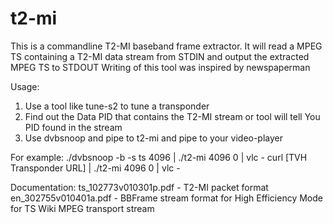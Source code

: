 # t2-mi
This is a commandline T2-MI baseband frame extractor.
It will read a MPEG TS containing a T2-MI data stream from STDIN and output the extracted MPEG TS to STDOUT
Writing of this tool was inspired by newspaperman

Usage: 
1) Use a tool like tune-s2 to tune a transponder
2) Find out the Data PID that contains the T2-MI stream or tool will tell You PID found in the stream
3) Use dvbsnoop and pipe to t2-mi and pipe to your video-player

For example:
./dvbsnoop -b -s ts 4096 | ./t2-mi 4096 0 | vlc -
curl [TVH Transponder URL] | ./t2-mi 4096 0 | vlc -

Documentation:
ts_102773v010301p.pdf - T2-MI packet format
en_302755v010401a.pdf - BBFrame stream format for High Efficiency Mode for TS
Wiki MPEG transport stream
